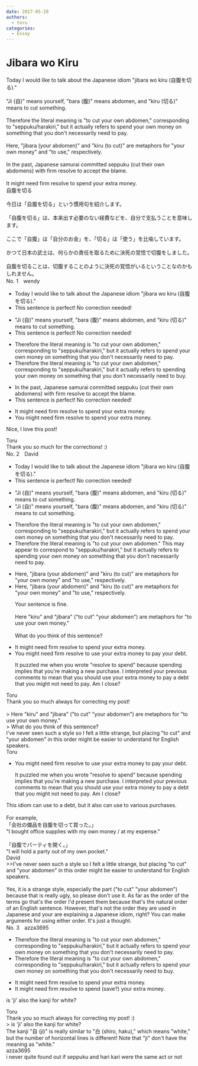 ```yaml
---
date: 2017-05-20
authors:
  - toru
categories:
  - Essay
---
```


<h1 id="subject_show">Jibara wo Kiru</h1>
<div class="date" hidden>May 20, 2017 08:29</div>
<div id="post"><div id="body_show_ori">
Today I would like to talk about the Japanese idiom "jibara wo kiru (自腹を切る)."<br/><br/>"Ji (自)" means yourself, "bara (腹)" means abdomen, and "kiru (切る)" means to cut something.<br/><br/>Therefore the literal meaning is "to cut your own abdomen," corresponding to "seppuku/harakiri," but it actually refers to spend your own money on something that you don't necessarily need to pay.<br/><br/>Here, "jibara (your abdomen)" and "kiru (to cut)" are metaphors for "your own money" and "to use," respectively.<br/><br/>In the past, Japanese samurai committed seppuku (cut their own abdomens) with firm resolve to accept the blame.<br/><br/>It might need firm resolve to spend your extra money.
</div></div>

<!-- more -->

<div id="post_ja"><div id="body_show_mo">
自腹を切る<br/><br/>今日は「自腹を切る」という慣用句を紹介します。<br/><br/>「自腹を切る」は、本来出す必要のない経費などを、自分で支払うことを意味します。<br/><br/>ここで「自腹」は「自分のお金」を、「切る」は「使う」を比喩しています。<br/><br/>かつて日本の武士は、何らかの責任を取るために決死の覚悟で切腹をしました。<br/><br/>自腹を切ることは、切腹することのように決死の覚悟がいるということなのかもしれません。
</div></div>
<div id="block"><div class="first_name"> No. 1　<span class="just_name">wendy</span></div><div id="block2">
<ul class="correction_field">
<li class="incorrect">Today I would like to talk about the Japanese idiom "jibara wo kiru (自腹を切る)."</li>
<li class="corrected perfect">This sentence is perfect! No correction needed!</li>
</ul>
<ul class="correction_field">
<li class="incorrect">"Ji (自)" means yourself, "bara (腹)" means abdomen, and "kiru (切る)" means to cut something.</li>
<li class="corrected perfect">This sentence is perfect! No correction needed!</li>
</ul>
<ul class="correction_field">
<li class="incorrect">Therefore the literal meaning is "to cut your own abdomen," corresponding to "seppuku/harakiri," but it actually refers to spend your own money on something that you don't necessarily need to pay.</li>
<li class="corrected correct">
Therefore the literal meaning is "to cut your own abdomen," corresponding to "seppuku/harakiri," but it actually refers to spending your own money on something that you don't necessarily need to buy.
</li>
</ul>
<ul class="correction_field">
<li class="incorrect">In the past, Japanese samurai committed seppuku (cut their own abdomens) with firm resolve to accept the blame.</li>
<li class="corrected perfect">This sentence is perfect! No correction needed!</li>
</ul>
<ul class="correction_field">
<li class="incorrect">It might need firm resolve to spend your extra money.</li>
<li class="corrected correct">
You might need firm resolve to spend your extra money.
</li>
</ul>
<p class="comment_small">
 Nice, I love this post!
</p>

</div><div class="name"><span class="just_name">Toru</span><br>
Thank you so much for the corrections! :)
</div>
</div>
<div id="block"><div class="first_name"> No. 2　<span class="just_name">David</span></div><div id="block2">
<ul class="correction_field">
<li class="incorrect">Today I would like to talk about the Japanese idiom "jibara wo kiru (自腹を切る)."</li>
<li class="corrected perfect">This sentence is perfect! No correction needed!</li>
</ul>
<ul class="correction_field">
<li class="incorrect">"Ji (自)" means yourself, "bara (腹)" means abdomen, and "kiru (切る)" means to cut something.</li>
<li class="corrected correct">
"Ji (自)" means yourself, "bara (腹)" means abdomen, and "kiru (切る)" means to cut something.
</li>
</ul>
<ul class="correction_field">
<li class="incorrect">Therefore the literal meaning is "to cut your own abdomen," corresponding to "seppuku/harakiri," but it actually refers to spend your own money on something that you don't necessarily need to pay.</li>
<li class="corrected correct">
Therefore the literal meaning is "to cut your own abdomen." This may appear to correspond to "seppuku/harakiri," but it actually refers to spending your own money on something that you don't necessarily need to pay.
</li>
</ul>
<ul class="correction_field">
<li class="incorrect">Here, "jibara (your abdomen)" and "kiru (to cut)" are metaphors for "your own money" and "to use," respectively.</li>
<li class="corrected correct">
Here, "jibara (your abdomen)" and "kiru (to cut)" are metaphors for "your own money" and "to use," respectively.
<p class="correction_comment">Your sentence is fine.<br/><br/>Here "kiru" and "jibara" ("to cut" "your abdomen") are metaphors for "to use your own money."<br/><br/>What do you think of this sentence?</p>
</li>
</ul>
<ul class="correction_field">
<li class="incorrect">It might need firm resolve to spend your extra money.</li>
<li class="corrected correct">
You might need firm resolve to use your extra money to pay your debt.
<p class="correction_comment">It puzzled me when you wrote "resolve to spend" because spending implies that you're making a new purchase. I interpreted your previous comments  to mean that you should use your extra money to pay a debt that you might not need to pay. Am I close?</p>
</li>
</ul>
</div><div class="name"><span class="just_name">Toru</span><br>
Thank you so much always for correcting my post!<br/><br/>&gt; Here "kiru" and "jibara" ("to cut" "your abdomen") are metaphors for "to use your own money."<br/> &gt; What do you think of this sentence?<br/>I've never seen such a style so I felt a little strange, but placing "to cut" and "your abdomen" in this order might be easier to understand for English speakers.
</div>
<div class="name"><span class="just_name">Toru</span><br><div class="quote_field"><ul class="correction_field">
<li class="corrected correct">
You might need firm resolve to use your extra money to pay your debt.
<p class="correction_comment">
It puzzled me when you wrote "resolve to spend" because spending implies that you're making a new purchase. I interpreted your previous comments  to mean that you should use your extra money to pay a debt that you might not need to pay. Am I close?
</p>
</li>
</ul></div>
This idiom can use to a debt, but it also can use to various purchases.<br/><br/>For example, <br/>「会社の備品を自腹を切って買った。」<br/>"I bought office supplies with my own money / at my expense."<br/><br/>「自腹でパーティを開く。」<br/>"I will hold a party out of my own pocket."
</div>
<div class="name"><span class="just_name">David</span><br>
&gt;&gt;I've never seen such a style so I felt a little strange, but placing "to cut" and "your abdomen" in this order might be easier to understand for English speakers.<br/><br/>Yes, it is a strange style, especially the part ("to cut" "your abdomen") because that is really ugly, so please don't use it. As far as the order of the terms go that's the order I'd present them because that's the natural order of an English sentence. However, that's not the order they are used in Japanese and your are explaining a Japanese idiom, right? You can make arguments for using either order. It's just a thought. <br/>
</div>
</div>
<div id="block"><div class="first_name"> No. 3　<span class="just_name">azza3695</span></div><div id="block2">
<ul class="correction_field">
<li class="incorrect">Therefore the literal meaning is "to cut your own abdomen," corresponding to "seppuku/harakiri," but it actually refers to spend your own money on something that you don't necessarily need to pay.</li>
<li class="corrected correct">
Therefore the literal meaning is "to cut your own abdomen," corresponding to "seppuku/harakiri," but it actually refers to spend your own money on something that you don't necessarily need to buy.
</li>
</ul>
<ul class="correction_field">
<li class="incorrect">It might need firm resolve to spend your extra money.</li>
<li class="corrected correct">
It might need firm resolve to <span class="f_blue">spend</span> (save?) your extra money.
</li>
</ul>
<p class="comment_small">
 is 'ji' also the kanji for white?
</p>

</div><div class="name"><span class="just_name">Toru</span><br>
Thank you so much always for correcting my post! :)<br/>&gt; is 'ji' also the kanji for white?<br/>The kanji "自 (ji)" is really similar to "白 (shiro, haku)," which means "white," but the number of horizontal lines is different! Note that "ji" don't have the meaning as "white."
</div>
<div class="name"><span class="just_name">azza3695</span><br>
i never quite found out if seppuku and hari kari were the same act or not
</div>
</div>
